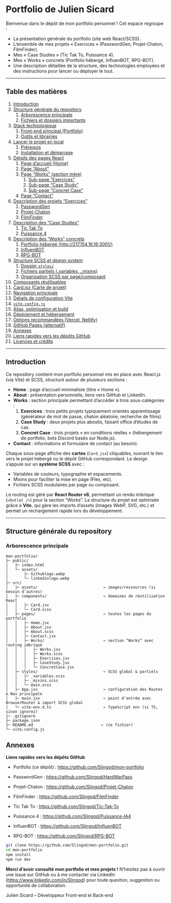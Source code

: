 # Portfolio de Julien Sicard

Bienvenue dans le dépôt de mon portfolio personnel ! Cet espace regroupe :

- La présentation générale du portfolio (site web React/SCSS).
- L’ensemble de mes projets « Exercices » (PasswordGen, Projet-Chaton, FilmFinder).
- Mes « Case Studies » (Tic Tak To, Puissance 4).
- Mes « Works » concrets (Portfolio hébergé, InfluenBOT, RPG-BOT).
- Une description détaillée de la structure, des technologies employées et des instructions pour lancer ou déployer le tout.

---

## Table des matières

1. [Introduction](#introduction)
2. [Structure générale du repository](#structure-générale-du-repository)
   1. [Arborescence principale](#arborescence-principale)
   2. [Fichiers et dossiers importants](#fichiers-et-dossiers-importants)
3. [Stack technologique](#stack-technologique)
   1. [Front-end principal (Portfolio)](#front-end-principal-portfolio)
   2. [Outils et librairies](#outils-et-librairies)
4. [Lancer le projet en local](#lancer-le-projet-en-local)
   1. [Prérequis](#prérequis)
   2. [Installation et démarrage](#installation-et-démarrage)
5. [Détails des pages React](#détails-des-pages-react)
   1. [Page d’accueil (Home)](#page-daccueil-home)
   2. [Page “About”](#page-about)
   3. [Page “Works” (section mère)](#page-works-section-mère)
      1. [Sub-page “Exercices”](#sub-page-exercices)
      2. [Sub-page “Case Study”](#sub-page-case-study)
      3. [Sub-page “Concret Case”](#sub-page-concret-case)
   4. [Page “Contact”](#page-contact)
6. [Description des projets “Exercices”](#description-des-projets-exercices)
   1. [PasswordGen](#1-passwordgen)
   2. [Projet-Chaton](#2-projet-chaton)
   3. [FilmFinder](#3-filmfinder)
7. [Description des “Case Studies”](#description-des-case-studies)
   1. [Tic Tak To](#1-tic-tak-to)
   2. [Puissance 4](#2-puissance-4)
8. [Description des “Works” concrets](#description-des-works-concrets)
   1. [Portfolio hébergé (http://217.154.16.16:3001/)](#1-portfolio-hébergé-http217154161631/)
   2. [InfluenBOT](#2-influenbot)
   3. [RPG-BOT](#3-rpg-bot)
9. [Structure SCSS et design system](#structure-scss-et-design-system)
   1. [Dossier `styles/`](#dossier-styles)
   2. [Fichiers partiels (\_variables, \_mixins)](#fichiers-partiels-variables-mixins)
   3. [Organisation SCSS par page/composant](#organisation-scss-par-pagecomposant)
10. [Composants réutilisables](#composants-réutilisables)
11. [Card.jsx (Carte de projet)](#cardjsx-carte-de-projet)
12. [Navigation principale](#navigation-principale)
13. [Détails de configuration Vite](#détails-de-configuration-vite)
14. [`vite.config.js`](#viteconfigjs)
15. [Alias, optimisation et build](#alias-optimisation-et-build)
16. [Déploiement et hébergement](#déploiement-et-hébergement)
17. [Options recommandées (Vercel, Netlify)](#options-recommandées-vercel-netlify)
18. [GitHub Pages (alternatif)](#github-pages-alternatif)
19. [Annexes](#annexes)
20. [Liens rapides vers les dépôts GitHub](#liens-rapides-vers-les-dépôts-github)
21. [Licences et crédits](#licences-et-crédits)

---

## Introduction

Ce repository contient mon portfolio personnel mis en place avec React.js (via Vite) et SCSS, structuré autour de plusieurs sections :

- **Home** : page d’accueil minimaliste (titre « Home »).
- **About** : présentation personnelle, liens vers GitHub et LinkedIn.
- **Works** : section principale permettant d’accéder à trois sous-catégories :
  1. **Exercices** : trois petits projets typiquement orientés apprentissage (générateur de mot de passe, chaton aléatoire, recherche de films).
  2. **Case Study** : deux projets plus aboutis, faisant office d’études de cas.
  3. **Concret Case** : trois projets « en conditions réelles » (hébergement de portfolio, bots Discord basés sur Node.js).
- **Contact** : informations et formulaire de contact (au besoin).

Chaque sous-page affiche des **cartes** (`Card.jsx`) cliquables, ouvrant le lien vers le projet hébergé ou le dépôt GitHub correspondant. Le design s’appuie sur un **système SCSS** avec :

- Variables de couleurs, typographie et espacements.
- Mixins pour faciliter la mise en page (Flex, etc).
- Fichiers SCSS modulaires par page ou composant.

Le routing est géré par **React Router v6**, permettant un rendu imbriqué (`<Outlet />`) pour la section “Works”. La structure du projet est optimisée grâce à **Vite**, qui gère les imports d’assets (images WebP, SVG, etc.) et permet un rechargement rapide lors du développement.

---

## Structure générale du repository

### Arborescence principale

```text
mon-portfolio/
├─ public/
│   ├─ index.html
│   └─ assets/
│       ├─ Githublogo.webp
│       └─ linkedinlogo.webp
├─ src/
│   ├─ assets/                             ← images/ressources (si besoin d’autres)
│   ├─ components/                         ← domaines de réutilisation React
│   │   ├─ Card.jsx
│   │   └─ Card.scss
│   ├─ pages/                              ← toutes les pages du portfolio
│   │   ├─ Home.jsx
│   │   ├─ About.jsx
│   │   ├─ About.scss
│   │   ├─ Contact.jsx
│   │   ├─ Works/                          ← section “Works” avec routing imbriqué
│   │   │   ├─ Works.jsx
│   │   │   ├─ Works.scss
│   │   │   ├─ Exercises.jsx
│   │   │   ├─ CaseStudy.jsx
│   │   │   └─ ConcretCase.jsx
│   ├─ styles/                             ← SCSS global & partiels
│   │   ├─ _variables.scss
│   │   ├─ _mixins.scss
│   │   └─ main.scss
│   ├─ App.jsx                             ← configuration des Routes & Nav principale
│   ├─ main.jsx                            ← point d’entrée avec BrowserRouter & import SCSS global
│   └─ vite-env.d.ts                       ← TypeScript env (si TS, sinon ignorez)
├─ .gitignore
├─ package.json
├─ README.md                              ← (ce fichier)
└─ vite.config.js
```

## Annexes

**Liens rapides vers les dépôts GitHub**

- Portfolio (ce dépôt) :
  https://github.com/Slingod/mon-portfolio

- PasswordGen :
  https://github.com/Slingod/HardWarPass

- Projet-Chaton :
  https://github.com/Slingod/Projet-Chaton

- FilmFinder :
  https://github.com/Slingod/FilmFinder

- Tic Tak To :
  https://github.com/Slingod/Tic-Tak-To

- Puissance 4 :
  https://github.com/Slingod/Puissance-IA4

- InfluenBOT :
  https://github.com/Slingod/InfluenBOT

- RPG-BOT :
  https://github.com/Slingod/RPG-BOT

```bash
git clone https://github.com/Slingod/mon-portfolio.git
cd mon-portfolio
npm install
npm run dev
```

**Merci d’avoir consulté mon portfolio et mes projets !**
N’hésitez pas à ouvrir une issue sur GitHub ou à me contacter via LinkedIn (https://www.linkedin.com/in/Slingod) pour toute question, suggestion ou opportunité de collaboration.

Julien Sicard – Développeur Front-end et Back-end
